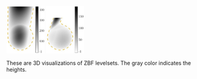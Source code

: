 <p float="left">
  <img src="assets/figs/keyhole_levelset2.jpg" width="100" />
  <img src="assets/figs/keyhole_levelset5.jpg" width="100" /> 
</p>

These are 3D visualizations of ZBF levelsets. The gray color indicates the heights.
